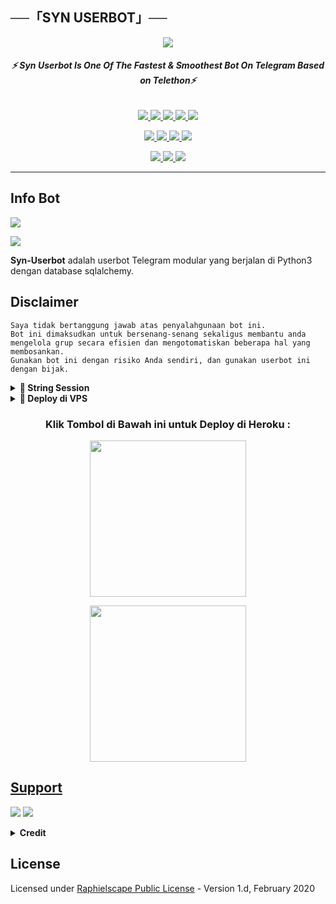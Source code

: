 ## ──「**SYN USERBOT**」──

<p align="center">
  <img src="https://telegra.ph/file/97d841bb7bd5e5969d527.jpg">
</p>


<h6 align="center">
  <b>⚡ Syn Userbot Is One Of The Fastest & Smoothest Bot On Telegram Based on Telethon⚡</b>
</h6>

<p align="center">
<a href="https://github.com/xsyn1100/Syn-Userbot" alt="GitHub closed issues"> <img src="https://img.shields.io/github/issues-closed-raw/LEGEND-OS/LEGENDBOT?style=flat&logo=github&color=success" /> </a>
<a href="https://github.com/xsyn1100/Syn-Userbot/graphs/contributors" alt="GitHub contributors"> <img src="https://img.shields.io/github/contributors/LEGEND-OS/LEGENDBOT?style=flat&logo=github" /> </a>
<a href="https://github.com/xsyn1100/Syn-Userbot/network/members" alt="GitHub forks"> <img src="https://img.shields.io/github/forks/xsyn1100/Syn-Userbot?label=Forks&logo=github" /> </a>
<a href="https://github.com/xsyn1100/Syn-Userbot" alt="GitHub closed pull requests"> <img src="https://img.shields.io/github/issues-pr-closed-raw/LEGEND-OS/LEGENDBOT?color=success" /> </a>
<a href="https://github.com/xsyn1100/Syn-Userbot" alt="GitHub issues"> <img src="https://img.shields.io/github/issues-raw/LEGEND-OS/LEGENDBOT?style=flat&logo=github&color=yellow" /> </a>
</p>
<p align="center">
<a href="https://www.python.org/" alt="made-with-python"> <img src="https://img.shields.io/badge/Made%20with-Python-1f425f.svg?style=flat&logo=python&color=blue" /> </a>
<a href="https://github.com/xsyn1100/Syn-Userbot" alt="Docker!"> <img src="https://aleen42.github.io/badges/src/docker.svg" /> </a>
<a href="https://github.com/xsyn1100/Syn-Userbot" alt="GitHub repo size"> <img src="https://img.shields.io/github/repo-size/LEGEND-OS/LEGENDBOT" /> </a>
<a href="https://github.com/xsyn1100/Syn-Userbot/blob/master/LICENSE" alt="GPLv3 license"> <img src="https://img.shields.io/badge/License-GPLv3-blue.svg" /> </a>
</p>
<p align="center">
<a href="https://t.me/synxsupport" alt="Telegram!"> <img src="https://aleen42.github.io/badges/src/telegram.svg" /> </a>
<a href="https://github.com/xsyn1100/Syn-Userbot/graphs/commit-activity" alt="Maintenance"> <img src="https://img.shields.io/badge/Maintained%3F-yes-green.svg" /> </a>
<a href="https://makeapullrequest.com" alt="PRs Welcome"> <img src="https://img.shields.io/badge/PRs-welcome-brightgreen.svg?style=flat-square" /> </a>
</p>

------
## Info Bot
<p align="left">
    <a href="https://github.com/xsyn1100/Syn-Userbot/network/members"><img src="https://img.shields.io/github/forks/xsyn1100/Syn-Userbot?label=Forks&logoColor=Black&style=social"></a><p align="left"><a href="https://github.com/xsyn1100/Syn-Userbot/stargazers"><img src="https://img.shields.io/github/stars/xsyn1100/Syn-Userbot?logoColor=Blue&style=social"></a><p align="left"><a href="https://github.com/xsyn1100/Syn-Userbot"></a><p align="left"><a href="https://github.com/xsyn1100/Syn-Userbot?"></a>

**Syn-Userbot** adalah userbot Telegram modular yang berjalan di Python3 dengan database sqlalchemy.


## Disclaimer

```
Saya tidak bertanggung jawab atas penyalahgunaan bot ini.
Bot ini dimaksudkan untuk bersenang-senang sekaligus membantu anda
mengelola grup secara efisien dan mengotomatiskan beberapa hal yang membosankan.
Gunakan bot ini dengan risiko Anda sendiri, dan gunakan userbot ini dengan bijak.
```



<details>
<summary><b>🔗 String Session</b></summary>
<br>
    
> Anda memerlukan API_ID & API_HASH untuk menghasilkan sesi telethon. ambil APP ID dan API Hash di my.telegram.org
<h4> Generate Session via Repl: </h4>    
<p><a href="https://repl.it/@mrismanaziz/stringenSession?lite=1&outputonly=1"><img src="https://img.shields.io/badge/Generate%20On%20Repl-blueviolet?style=for-the-badge&logo=appveyor" width="200""/></a></p>
<h4> Generate Session via Telegram StringGen Bot: </h4>    
<p><a href="https://t.me/StringManRobot"><img src="https://img.shields.io/badge/TG%20String%20Gen%20Bot-blueviolet?style=for-the-badge&logo=appveyor" width="200""/></a></p>
    
</details>

<details>
<summary><b>🔗 Deploy di VPS</b></summary>
<br>
    
### REQUIREMENTS PACKAGE !
-  Update & upgrade VPS anda `sudo apt update && upgrade -y`
-  Install Git `sudo apt install git -y`
-  Install Python3 `sudo apt install python3`
-  Install PIP / PIP3 `sudo apt install python3-pip`
-  Install NodeJs 16.X `curl -fsSL https://deb.nodesource.com/setup_16.x | sudo bash -` then do `sudo apt install -y nodejs vim`
-  Install FFMPEG `sudo apt install tree wget2 p7zip-full jq ffmpeg wget git -y`
-  Install Chrome `wget https://dl.google.com/linux/direct/google-chrome-stable_current_amd64.deb` lalu ketik `sudo apt install ./google-chrome-stable_current_amd64.deb`

### Tutorial Deploy di VPS

-  `git clone https://github.com/xsyn1100/Syn-Userbot`
-  `cd Man-Userbot`
-  `pip3 install -r requirements.txt`
-  `mv sample_config.env config.env`
-  edit config.env Anda dan isi VARS menggunakan `nano config.env` `CTRL + S ` untuk menyimpan VARS Anda, gunakan `CTRL + X` untuk keluar dan kembali ke direktori Man-Userbot
-  Buka SCRREN di VPS Anda `screen -S Syn-Userbot`
-  Kemudian gunakan perintah ini untuk menyebarkan Man-Userbot `python3 -m userbot`

</details>



<h3 align="center">Klik Tombol di Bawah ini untuk Deploy di Heroku :</h3>

<p align="center"><a href="https://heroku.com/deploy?template=https://github.com/xsyn1100/Syn-Userbot/"><img src="https://img.shields.io/badge/Deploy%20To%20Heroku-blue?style=for-the-badge&logo=heroku" width="250""/</a>  
<p align="center"><a href="https://telegram.dog/XTZ_HerokuBot?start=https://telegram.dog/XTZ_HerokuBot?start=eHN5bjExMDAvU3luLVVzZWJvdCBTeW4tVXNlcmJvdA"><img src="https://img.shields.io/badge/Deploy%20Via%20Telegram-blue?style=for-the-badge&logo=telegram" width="250""/</a>  </p>

## Support 
<a href="https://t.me/synxupdate"><img src="https://img.shields.io/badge/Join-Telegram%20Channel-red.svg?logo=Telegram"></a>
<a href="https://t.me/synxsupport"><img src="https://img.shields.io/badge/Join-Telegram%20Group-blue.svg?logo=telegram"></a>

<details>
<summary><b>Credit</b></summary>
<br>

- [**TeamUltroid**](https://github.com/github.com/Ultroid) : **UltroidUserbot**
- [**Risman**](https://github.com/mrismanaziz/Man-Userbot) :  **Man-Userbot**
- [**Skyzu**](https://github.com/Skyzu/skyzu-userbot) : **skyzu-userbot**
- [**Doni**](https://github.com/xsyn1100/Syn-Userbot) : **Syn-Userbot**

</details>

## License
Licensed under [Raphielscape Public License](https://github.com/mrismanaziz/Man-Userbot/blob/Man-Userbot/LICENSE) - Version 1.d, February 2020

